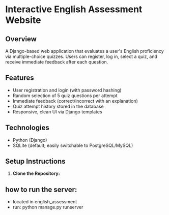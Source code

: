 # Interactive English Assessment Website

## Overview
A Django-based web application that evaluates a user's English proficiency via multiple-choice quizzes. Users can register, log in, select a quiz, and receive immediate feedback after each question.

## Features
- User registration and login (with password hashing)
- Random selection of 5 quiz questions per attempt
- Immediate feedback (correct/incorrect with an explanation)
- Quiz attempt history stored in the database
- Responsive, clean UI via Django templates

## Technologies
- Python (Django)
- SQLite (default; easily switchable to PostgreSQL/MySQL)

## Setup Instructions
1. **Clone the Repository:**

## how to run the server:
- located in english_assessment
- run: python manage.py runserver

